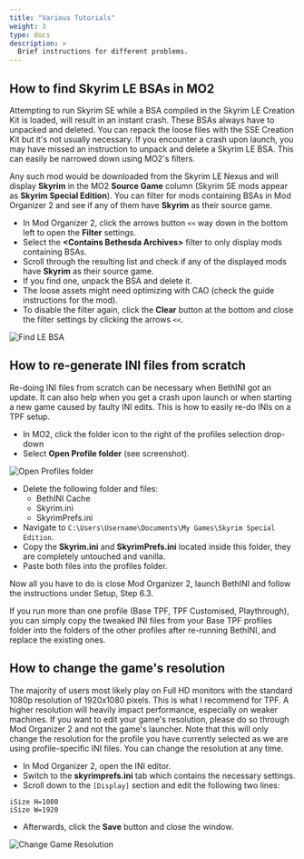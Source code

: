 ```yaml
---
title: "Various Tutorials"
weight: 3
type: docs
description: >
  Brief instructions for different problems.
---
```


## How to find Skyrim LE BSAs in MO2

Attempting to run Skyrim SE while a BSA compiled in the Skyrim LE Creation Kit is loaded, will result in an instant crash. These BSAs always have to unpacked and deleted. You can repack the loose files with the SSE Creation Kit but it's not usually necessary. If you encounter a crash upon launch, you may have missed an instruction to unpack and delete a Skyrim LE BSA. This can easily be narrowed down using MO2's filters.

Any such mod would be downloaded from the Skyrim LE Nexus and will display **Skyrim** in the MO2 **Source Game** column (Skyrim SE mods appear as **Skyrim Special Edition**). You can filter for mods containing BSAs in Mod Organizer 2 and see if any of them have **Skyrim** as their source game.

- In Mod Organizer 2, click the arrows button `<<` way down in the bottom left to open the **Filter** settings.
- Select the **<Contains Bethesda Archives\>** filter to only display mods containing BSAs.
- Scroll through the resulting list and check if any of the displayed mods have **Skyrim** as their source game.
- If you find one, unpack the BSA and delete it.
- The loose assets might need optimizing with CAO (check the guide instructions for the mod).
- To disable the filter again, click the **Clear** button at the bottom and close the filter settings by clicking the arrows `<<`.

![Find LE BSA](/Pictures/skyrim-se/guide-resources/find-le-bsa.png)

## How to re-generate INI files from scratch

Re-doing INI files from scratch can be necessary when BethINI got an update. It can also help when you get a crash upon launch or when starting a new game caused by faulty INI edits. This is how to easily re-do INIs on a TPF setup.

- In MO2, click the folder icon to the right of the profiles selection drop-down
- Select **Open Profile folder** (see screenshot).

![Open Profiles folder](/Pictures/skyrim-se/guide-resources/open-profiles-folder.png)

- Delete the following folder and files:
  - BethINI Cache
  - Skyrim.ini
  - SkyrimPrefs.ini
- Navigate to `C:\Users\Username\Documents\My Games\Skyrim Special Edition`.
- Copy the **Skyrim.ini** and **SkyrimPrefs.ini** located inside this folder, they are completely untouched and vanilla.
- Paste both files into the profiles folder.

Now all you have to do is close Mod Organizer 2, launch BethINI and follow the instructions under Setup, Step 6.3.

If you run more than one profile (Base TPF, TPF Customised, Playthrough), you can simply copy the tweaked INI files from your Base TPF profiles folder into the folders of the other profiles after re-running BethINI, and replace the existing ones.

## How to change the game's resolution

The majority of users most likely play on Full HD monitors with the standard 1080p resolution of 1920x1080 pixels. This is what I recommend for TPF. A higher resolution will heavily impact performance, especially on weaker machines. If you want to edit your game's resolution, please do so through Mod Organizer 2 and not the game's launcher. Note that this will only change the resolution for the profile you have currently selected as we are using profile-specific INI files. You can change the resolution at any time.

- In Mod Organizer 2, open the INI editor.
- Switch to the **skyrimprefs.ini** tab which contains the necessary settings.
- Scroll down to the `[Display]` section and edit the following two lines:

```
iSize H=1080
iSize W=1920
```

- Afterwards, click the **Save** button and close the window. 

![Change Game Resolution](/Pictures/guide-resources/change-game-resolution.png)